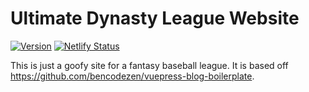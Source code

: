 # Ultimate Dynasty League Website

[![Version](https://img.shields.io/badge/version-0.11.0--beta-orange.svg)](https://github.com/vuejs/events/blob/master/CHANGELOG.md) [![Netlify Status](https://api.netlify.com/api/v1/badges/de71217a-c091-4908-a913-d6415815c92d/deploy-status)](https://app.netlify.com/sites/vuepress-blog-boilerplate/deploys)

This is just a goofy site for a fantasy baseball league. It is based off https://github.com/bencodezen/vuepress-blog-boilerplate.
